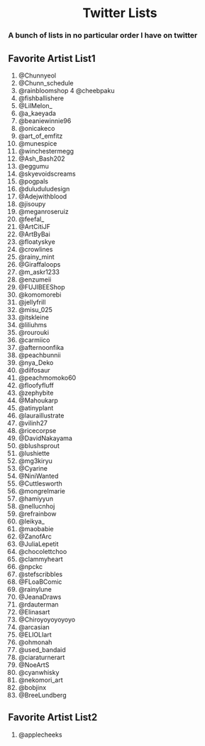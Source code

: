 
<h1 align="center">
  Twitter Lists
</h1>
<h3>A bunch of lists in no particular order I have on twitter</h3>

## Favorite Artist List1

1.   @Chunnyeol
2.   @Chunn_schedule
3.   @rainbloomshop
4    @cheebpaku
5.   @fishballishere
6.   @LilMelon_
7.   @a_kaeyada
8.   @beaniewinnie96
9.   @onicakeco
10.   @art_of_emfitz
11.   @munespice
12.   @winchestermegg
13.   @Ash_Bash202
14.   @eggumu
15.   @skyevoidscreams
16.   @pogpals
17.   @duluduludesign
18.   @Adejwithblood
19.   @jisoupy
20.   @meganroseruiz
21.   @feefal_
22.   @ArtCitiJF
23.   @ArtByBai
24.   @floatyskye
25.   @crowlines
26.   @rainy_mint
27.   @Giraffaloops
28.   @m_askr1233
29.   @enzumeii
30.   @FUJIBEEShop
31.   @komomorebi
32.   @jellyfrill
33.   @misu_025
34.   @itskleine
35.   @liliuhms
36.   @rourouki
37.   @carmiico
38.   @afternoonfika
39.   @peachbunnii
40.   @nya_Deko
41.   @dilfosaur
42.   @peachmomoko60
43.   @floofyfluff
44.   @zephybite
45.   @Mahoukarp
46.   @atinyplant
47.   @lauraillustrate
48.   @vilinh27
49.   @ricecorpse
50.   @DavidNakayama
51.   @blushsprout
52.   @lushiette            
53.   @mg3kiryu
54.   @Cyarine
55.   @NiniWanted
56.   @Cuttlesworth
57.   @mongrelmarie
58.   @hamiyyun
59.   @nellucnhoj
60.   @refrainbow
61.   @leikya_
62.   @maobabie
63.   @ZanofArc
64.   @JuliaLepetit
65.   @chocolettchoo
66.   @clammyheart
67.   @npckc
68.   @stefscribbles
69.   @FLoaBComic
70.   @rainylune
71.   @JeanaDraws
72.   @rdauterman
73.   @Elinasart
74.   @Chiroyoyoyoyoyo
75.   @arcasian
76.   @ELIOLIart
77.   @ohmonah
78.   @used_bandaid
79.   @ciaraturnerart
80.   @NoeArtS
81.   @cyanwhisky
82.   @nekomori_art
83.   @bobjinx
84.   @BreeLundberg

## Favorite Artist List2
1.   @applecheeks
